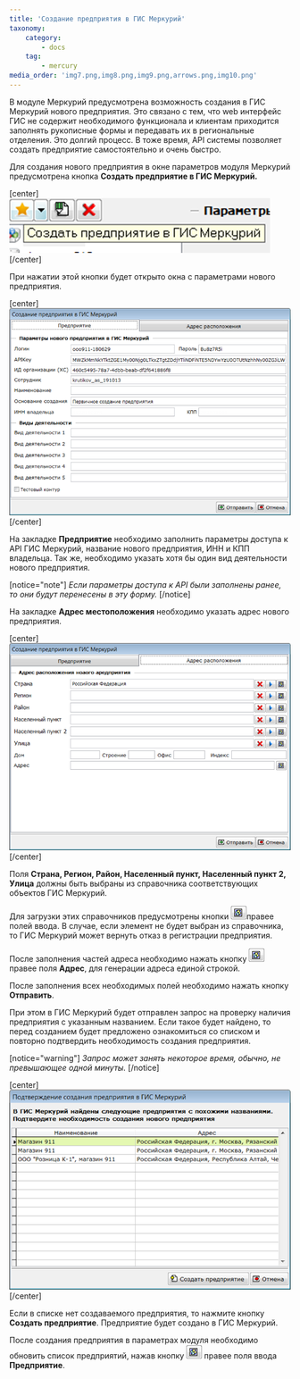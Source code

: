 ```yaml
---
title: 'Создание предприятия в ГИС Меркурий'
taxonomy:
    category:
        - docs
    tag:
        - mercury
media_order: 'img7.png,img8.png,img9.png,arrows.png,img10.png'
---
```


В модуле Меркурий предусмотрена возможность создания в ГИС Меркурий нового предприятия. Это связано с тем, что web интерфейс ГИС не содержит необходимого функционала и клиентам приходится заполнять рукописные формы и передавать их в региональные отделения. Это долгий процесс. В тоже время, API системы позволяет создать предприятие самостоятельно и очень быстро. 

Для создания нового предприятия в окне параметров модуля Меркурий предусмотрена кнопка **Создать предприятие в ГИС Меркурий.**

[center]
![](img7.png) 
[/center]

При нажатии этой кнопки будет открыто окна с параметрами нового предприятия.

[center]
![](img8.png)
[/center]

На закладке **Предприятие** необходимо заполнить параметры доступа к API ГИС Меркурий, название нового предприятия, ИНН и КПП владельца. Так же, необходимо указать хотя бы один вид деятельности нового предприятия. 

[notice="note"]
*Если параметры доступа к* *API* *были заполнены ранее, то они будут перенесены в эту форму.*
[/notice]

На закладке **Адрес местоположения** необходимо указать адрес нового предприятия.

[center]
![](img9.png)
[/center]

Поля **Страна, Регион, Район, Населенный пункт, Населенный пункт 2, Улица** должны быть выбраны из справочника соответствующих объектов ГИС Меркурий. 

Для загрузки этих справочников предусмотрены кнопки ![](arrows.png)правее полей ввода. В случае, если элемент не будет выбран из справочника, то ГИС Меркурий может вернуть отказ в регистрации предприятия.

После заполнения частей адреса необходимо нажать кнопку ![](arrows.png)правее поля **Адрес**, для генерации адреса единой строкой.

После заполнения всех необходимых полей необходимо нажать кнопку **Отправить**.

При этом в ГИС Меркурий будет отправлен запрос на проверку наличия предприятия с указанным названием. Если такое будет найдено, то перед созданием будет предложено ознакомиться со списком и повторно подтвердить необходимость создания предприятия.

[notice="warning"]
*Запрос может занять некоторое время, обычно, не превышающее одной минуты.*
[/notice]

[center]
![](img10.png)
[/center]

Если в списке нет создаваемого предприятия, то нажмите кнопку **Создать предприятие**. Предприятие будет создано в ГИС Меркурий.

После создания предприятия в параметрах модуля необходимо обновить список предприятий, нажав кнопку ![](arrows.png) правее поля ввода **Предприятие**.
